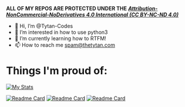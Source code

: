 __ALL OF MY REPOS ARE PROTECTED UNDER THE__ [***Attribution-NonCommercial-NoDerivatives 4.0 International (CC BY-NC-ND 4.0)***](https://creativecommons.org/licenses/by-nc-nd/4.0/)
- 👋 Hi, I’m @Tytan-Codes
- 👀 I’m interested in how to use python3
- 🌱 I’m currently learning how to RTFM!
- 📫 How to reach me spam@thetytan.com
# Things I'm proud of:

[![My Stats](https://github-readme-stats.vercel.app/api?username=tytan-codes&theme=dark)](https://thetytan.com)

[![Readme Card](https://github-readme-stats.vercel.app/api/pin/?username=tytan-codes&repo=Better-Day&show_owner=true&theme=dark)](https://github.com/tytan-codes/better-day)
[![Readme Card](https://github-readme-stats.vercel.app/api/pin/?username=tytan-codes&repo=chatGPT&show_owner=true&theme=dark)](https://github.com/tytan-codes/chatGPT)
[![Readme Card](https://github-readme-stats.vercel.app/api/pin/?username=tytan-codes&repo=myWebsite&show_owner=true&theme=dark)](https://template1.thetytan.com)


